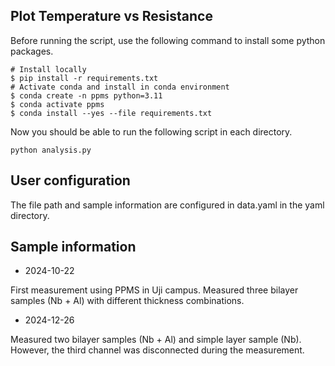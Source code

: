 
## Plot Temperature vs Resistance

Before running the script, use the following command to install some python packages.

```
# Install locally
$ pip install -r requirements.txt
# Activate conda and install in conda environment
$ conda create -n ppms python=3.11
$ conda activate ppms
$ conda install --yes --file requirements.txt 
```

Now you should be able to run the following script in each directory.

```
python analysis.py
```

## User configuration

The file path and sample information are configured in data.yaml in the yaml directory.

## Sample information

- 2024-10-22

First measurement using PPMS in Uji campus.
Measured three bilayer samples (Nb + Al) with different thickness combinations.

- 2024-12-26

Measured two bilayer samples (Nb + Al) and simple layer sample (Nb).
However, the third channel was disconnected during the measurement.